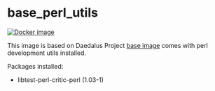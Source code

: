 # base_perl_utils

[![Docker image](https://img.shields.io/badge/docker-latest-blue.svg)](https://hub.docker.com/r/daedalusproject/base_perl_utils)

This image is based on Daedalus Project [base image](/base) comes with perl development utils installed.

Packages installed:

 * libtest-perl-critic-perl (1.03-1)
